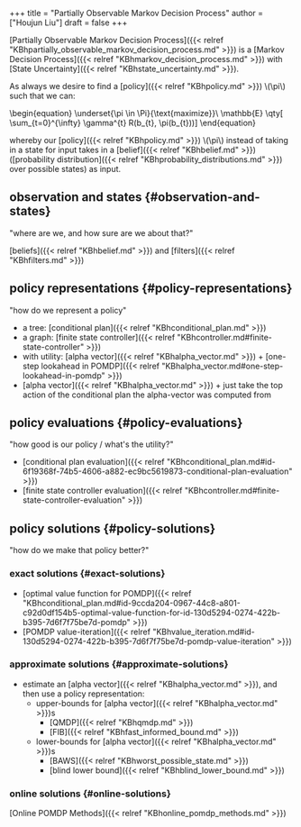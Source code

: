 +++
title = "Partially Observable Markov Decision Process"
author = ["Houjun Liu"]
draft = false
+++

[Partially Observable Markov Decision Process]({{< relref "KBhpartially_observable_markov_decision_process.md" >}}) is a [Markov Decision Process]({{< relref "KBhmarkov_decision_process.md" >}}) with [State Uncertainty]({{< relref "KBhstate_uncertainty.md" >}}).

As always we desire to find a [policy]({{< relref "KBhpolicy.md" >}}) \\(\pi\\) such that we can:

\begin{equation}
\underset{\pi \in \Pi}{\text{maximize}}\ \mathbb{E} \qty[ \sum\_{t=0}^{\infty} \gamma^{t} R(b\_{t}, \pi(b\_{t}))]
\end{equation}

whereby our [policy]({{< relref "KBhpolicy.md" >}}) \\(\pi\\) instead of taking in a state for input takes in a [belief]({{< relref "KBhbelief.md" >}}) ([probability distribution]({{< relref "KBhprobability_distributions.md" >}}) over possible states) as input.


## observation and states {#observation-and-states}

"where are we, and how sure are we about that?"

[beliefs]({{< relref "KBhbelief.md" >}}) and [filters]({{< relref "KBhfilters.md" >}})


## policy representations {#policy-representations}

"how do we represent a policy"

-   a tree: [conditional plan]({{< relref "KBhconditional_plan.md" >}})
-   a graph: [finite state controller]({{< relref "KBhcontroller.md#finite-state-controller" >}})
-   with utility: [alpha vector]({{< relref "KBhalpha_vector.md" >}}) + [one-step lookahead in POMDP]({{< relref "KBhalpha_vector.md#one-step-lookahead-in-pomdp" >}})
-   [alpha vector]({{< relref "KBhalpha_vector.md" >}}) + just take the top action of the conditional plan the alpha-vector was computed from


## policy evaluations {#policy-evaluations}

"how good is our policy / what's the utility?"

-   [conditional plan evaluation]({{< relref "KBhconditional_plan.md#id-6f19368f-74b5-4606-a882-ec9bc5619873-conditional-plan-evaluation" >}})
-   [finite state controller evaluation]({{< relref "KBhcontroller.md#finite-state-controller-evaluation" >}})


## policy solutions {#policy-solutions}

"how do we make that policy better?"


### exact solutions {#exact-solutions}

-   [optimal value function for POMDP]({{< relref "KBhconditional_plan.md#id-9ccda204-0967-44c8-a801-c92d0df154b5-optimal-value-function-for-id-130d5294-0274-422b-b395-7d6f7f75be7d-pomdp" >}})
-   [POMDP value-iteration]({{< relref "KBhvalue_iteration.md#id-130d5294-0274-422b-b395-7d6f7f75be7d-pomdp-value-iteration" >}})


### approximate solutions {#approximate-solutions}

-   estimate an [alpha vector]({{< relref "KBhalpha_vector.md" >}}), and then use a policy representation:
    -   upper-bounds for [alpha vector]({{< relref "KBhalpha_vector.md" >}})s
        -   [QMDP]({{< relref "KBhqmdp.md" >}})
        -   [FIB]({{< relref "KBhfast_informed_bound.md" >}})
    -   lower-bounds for [alpha vector]({{< relref "KBhalpha_vector.md" >}})s
        -   [BAWS]({{< relref "KBhworst_possible_state.md" >}})
        -   [blind lower bound]({{< relref "KBhblind_lower_bound.md" >}})


### online solutions {#online-solutions}

[Online POMDP Methods]({{< relref "KBhonline_pomdp_methods.md" >}})
